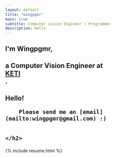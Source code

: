 ```yaml
---
layout: default
title: "wingpgmr"
main: true
subtitle: Computer vision Engineer | Programmer
description: Hello
---
```

<div class="intro-animation">
<section class="explanation">
    <h1 class="intro">
    I'm Wingpgmr,
    </h1>
    <h1 class="intro">a Computer Vision Engineer at
        <div class="intro-link">
            <a class="transition" href="http://www.keti.re.kr/" target="_blank">
                KETI
            </a>
            <div class="underline-mask transition"></div>
            <div class="underline"></div>
        </div>.
    </h1>
    <h2 class="intro">
        Hello!
        
        
        Please send me an [email](mailto:wingpgmr@gmail.com) :)
    

    </h2>
</section>
</div>

{% include resume.html %}


<br />
